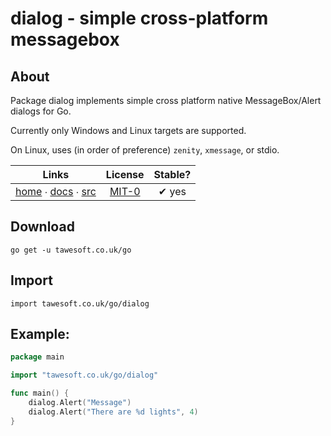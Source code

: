 # dialog - simple cross-platform messagebox

## About

Package dialog implements simple cross platform native MessageBox/Alert dialogs for Go.

Currently only Windows and Linux targets are supported.

On Linux, uses (in order of preference) `zenity`, `xmessage`, or stdio.

|  Links  | License | Stable? | 
|:-------:|:-------:|:-------:| 
| [home][home_] ∙ [docs][docs_] ∙ [src][src_] | [MIT-0][copy_] | ✔ yes |

[home_]: https://tawesoft.co.uk/go/dialog
[src_]:  https://github.com/tawesoft/go/tree/master/dialog
[docs_]: https://godoc.org/tawesoft.co.uk/go/dialog
[copy_]: https://github.com/tawesoft/go/tree/master/dialog/COPYING.md

## Download

```shell script
go get -u tawesoft.co.uk/go
```

## Import

```
import tawesoft.co.uk/go/dialog
```

## Example:

```go
package main

import "tawesoft.co.uk/go/dialog"

func main() {
    dialog.Alert("Message")
    dialog.Alert("There are %d lights", 4)
}
```